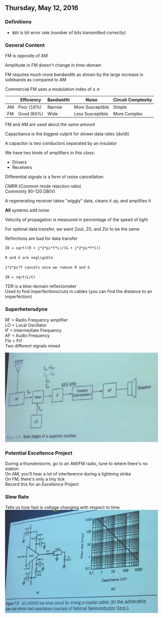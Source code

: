 ## Thursday, May 12, 2016

### Definitions
- `BER` is bit error rate (number of bits transmitted correctly)

### General Content
FM is opposite of AM

Amplitude in FM doesn't change in time-domain

FM requires much more bandwidth as shown by the large increase in sidebands as compared to AM

Commercial FM uses a modulation index of `4.0`

||Efficiency|Bandwidth|Noise|Circuit Complexity|
|---|---|---|---|---|
|AM|Poor (16%)|Narrow|More Susceptible|Simple|
|FM|Good (60%)|Wide|Less Susceptible|More Complex|

FM and AM are used about the same amount

Capacitance is the biggest culprit for slower data rates (dv/dt)

A capacitor is two conductors separated by an insulator

We have two kinds of amplifiers in this class:  

- Drivers
- Receivers

Differential signals is a form of noise cancellation

CMRR (Common mode rejection ratio)  
Commonly 90-120 DB(V)

A regenerating receiver takes "wiggly" data, cleans it up, and amplifies it

**All** systems add noise

Velocity of propagation is measured in percentage of the speed of light

For optimal data transfer, we want Zout, Z0, and Zin to be the same

Reflections are bad for data transfer

```
Z0 = sqrt((R + j*2*pi*f*L)/(G + j*2*pi*f*C))

R and G are negligible

j*2*pi*f cancels once we remove R and G

Z0 = sqrt(L/C)
```

TDR is a time-domain reflectometer  
Used to find imperfections/cuts in cables (you can find the distance to an imperfection)

### Superheterodyne
RF = Radio Frequency amplifier  
LO = Local Oscillator  
IF = Intermediate Frequency  
AF = Audio Frequency  
Flo > Frf  
Two different signals mixed

![Superheterodyne](superheterodyne.jpg)

### Potential Excellence Project
During a thunderstorm, go to an AM/FM radio, tune to where there's no station  
On AM, you'll hear a lot of interference during a lightning strike  
On FM, there's only a tiny tick  
Record this for an Excellence Project

### Slew Rate
Tells us how fast is voltage changing with respect to time
![Slew Rate](slew-rate.jpg)
